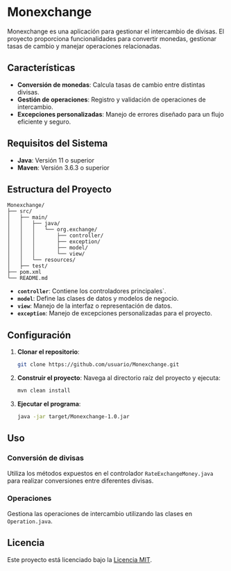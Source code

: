 
# Monexchange

Monexchange es una aplicación para gestionar el intercambio de divisas. 
El proyecto proporciona funcionalidades para convertir monedas, gestionar tasas de cambio y manejar operaciones relacionadas.

## Características

- **Conversión de monedas**: Calcula tasas de cambio entre distintas divisas.
- **Gestión de operaciones**: Registro y validación de operaciones de intercambio.
- **Excepciones personalizadas**: Manejo de errores diseñado para un flujo eficiente y seguro.

## Requisitos del Sistema

- **Java**: Versión 11 o superior
- **Maven**: Versión 3.6.3 o superior

## Estructura del Proyecto

```
Monexchange/
├── src/
│   ├── main/
│   │   ├── java/
│   │   │   └── org.exchange/
│   │   │       ├── controller/
│   │   │       ├── exception/
│   │   │       ├── model/
│   │   │       └── view/
│   │   └── resources/
│   ├── test/
├── pom.xml
└── README.md
```

- **`controller`**: Contiene los controladores principales`.
- **`model`**: Define las clases de datos y modelos de negocio.
- **`view`**: Manejo de la interfaz o representación de datos.
- **`exception`**: Manejo de excepciones personalizadas para el proyecto.

## Configuración

1. **Clonar el repositorio**:
   ```bash
   git clone https://github.com/usuario/Monexchange.git
   ```
2. **Construir el proyecto**:
   Navega al directorio raíz del proyecto y ejecuta:
   ```bash
   mvn clean install
   ```
3. **Ejecutar el programa**:
   ```bash
   java -jar target/Monexchange-1.0.jar
   ```

## Uso

### Conversión de divisas
Utiliza los métodos expuestos en el controlador `RateExchangeMoney.java` para realizar conversiones entre diferentes divisas.

### Operaciones
Gestiona las operaciones de intercambio utilizando las clases en `Operation.java`.

## Licencia

Este proyecto está licenciado bajo la [Licencia MIT](LICENSE).

